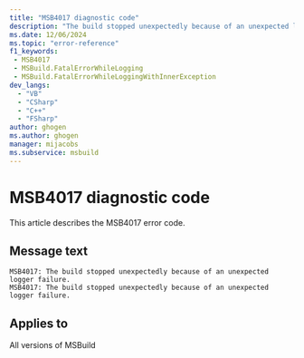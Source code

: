 ```yaml
---
title: "MSB4017 diagnostic code"
description: "The build stopped unexpectedly because of an unexpected logger failure."
ms.date: 12/06/2024
ms.topic: "error-reference"
f1_keywords:
 - MSB4017
 - MSBuild.FatalErrorWhileLogging
 - MSBuild.FatalErrorWhileLoggingWithInnerException
dev_langs:
  - "VB"
  - "CSharp"
  - "C++"
  - "FSharp"
author: ghogen
ms.author: ghogen
manager: mijacobs
ms.subservice: msbuild
---
```


# MSB4017 diagnostic code

<!-- :::ErrorDefinitionDescription::: -->
<!-- :::editable-content name="introDescription"::: -->
This article describes the MSB4017 error code.
<!-- :::editable-content-end::: -->

## Message text

```output
MSB4017: The build stopped unexpectedly because of an unexpected logger failure.
MSB4017: The build stopped unexpectedly because of an unexpected logger failure.
```

<!-- :::editable-content name="postOutputDescription"::: -->
<!--
{StrBegin="MSB4017: "}UE: This message is used for a special exception that is thrown when a logger fails while logging an event (most
    likely because of a programming error in the logger). When a logger dies, we cannot proceed with the build, and we throw a
    special exception to abort the build.

{StrBegin="MSB4017: "}UE: This message is used for a special exception that is thrown when a logger fails while logging an event (most
    likely because of a programming error in the logger). When a logger dies, we cannot proceed with the build, and we throw a
    special exception to abort the build.
-->
<!-- :::editable-content-end::: -->
<!-- :::ErrorDefinitionDescription-end::: -->

## Applies to

All versions of MSBuild

